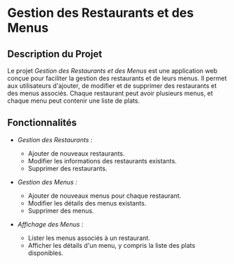# Gestion des Restaurants et des Menus

## Description du Projet

Le projet *Gestion des Restaurants et des Menus* est une application web conçue pour faciliter la gestion des restaurants et de leurs menus. 
Il permet aux utilisateurs d'ajouter, de modifier et de supprimer des restaurants et des menus associés. Chaque restaurant peut avoir plusieurs menus, et chaque menu peut contenir une liste de plats.

## Fonctionnalités

- *Gestion des Restaurants :* 
  - Ajouter de nouveaux restaurants.
  - Modifier les informations des restaurants existants.
  - Supprimer des restaurants.

- *Gestion des Menus :* 
  - Ajouter de nouveaux menus pour chaque restaurant.
  - Modifier les détails des menus existants.
  - Supprimer des menus.
  
- *Affichage des Menus :* 
  - Lister les menus associés à un restaurant.
  - Afficher les détails d'un menu, y compris la liste des plats disponibles.
